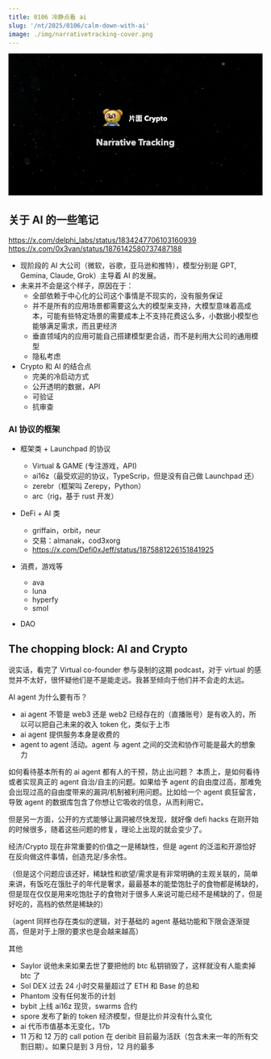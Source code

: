 ```yaml
---
title: 0106 冷静点看 ai
slug: '/nt/2025/0106/calm-down-with-ai'
image: ./img/narrativetracking-cover.png
---
```


![Narrative Tracking](./img/narrativetracking-cover.png "Narrative Tracking")

## 关于 AI 的一些笔记

https://x.com/delphi_labs/status/1834247706103160939
https://x.com/0x3van/status/1876142580737487188

- 现阶段的 AI 大公司（微软，谷歌，亚马逊和推特），模型分别是 GPT, Gemina, Claude, Grok）主导着 AI 的发展。
- 未来并不会是这个样子，原因在于：
  - 全部依赖于中心化的公司这个事情是不现实的，没有服务保证
  - 并不是所有的应用场景都需要这么大的模型来支持，大模型意味着高成本，可能有些特定场景的需要成本上不支持花费这么多，小数据小模型也能够满足需求，而且更经济
  - 垂直领域内的应用可能自己搭建模型更合适，而不是利用大公司的通用模型
  - 隐私考虑
- Crypto 和 AI 的结合点
  - 完美的冷启动方式
  - 公开透明的数据，API
  - 可验证
  - 抗审查


### AI 协议的框架

- 框架类 + Launchpad 的协议
  - Virtual & GAME (专注游戏，API)
  - ai16z（最受欢迎的协议，TypeScrip，但是没有自己做 Launchpad 还）
  - zerebr（框架叫 Zerepy，Python）
  - arc（rig，基于 rust 开发）

- DeFi + AI 类
  - griffain，orbit，neur
  - 交易：almanak，cod3xorg
  - https://x.com/Defi0xJeff/status/1875881226151841925

- 消费，游戏等
  - ava
  - luna
  - hyperfy
  - smol
- DAO

## The chopping block: AI and Crypto

说实话，看完了 Virtual co-founder 参与录制的这期 podcast，对于 virtual 的感觉并不太好，很怀疑他们是不是能走远。我甚至倾向于他们并不会走的太远。

AI agent 为什么要有币？
- ai agent 不管是 web3 还是 web2 已经存在的（直播账号）是有收入的，所以可以把自己未来的收入 token 化，类似于上市
- ai agent 提供服务本身是收费的 
- agent to agent 活动。agent 与 agent 之间的交流和协作可能是最大的想象力

如何看待基本所有的 ai agent 都有人的干预，防止出问题？
本质上，是如何看待或者实现真正的  agent 自治/自主的问题。如果给予 agent 的自由度过高，那难免会出现过高的自由度带来的漏洞/机制被利用问题。比如给一个 agent 疯狂留言，导致 agent 的数据库包含了你想让它吸收的信息，从而利用它。

但是另一方面，公开的方式能够让漏洞被尽快发现，就好像 defi hacks 在刚开始的时候很多，随着这些问题的修复，理论上出现的就会变少了。

经济/Crypto 现在非常重要的价值之一是稀缺性，但是 agent 的泛滥和开源恰好在反向做这件事情，创造充足/多余性。

（但是这个问题应该还好，稀缺性和欲望/需求是有非常明确的主观关联的，简单来讲，有饭吃在饿肚子的年代是奢求，最最基本的能垫饱肚子的食物都是稀缺的，但是现在仅仅是用来吃饱肚子的食物对于很多人来说可能已经不是稀缺的了，但是好吃的，高档的依然是稀缺的）

（agent 同样也存在类似的逻辑，对于基础的 agent 基础功能和下限会逐渐提高，但是对于上限的要求也是会越来越高）


其他
- Saylor 说他未来如果去世了要把他的 btc 私钥销毁了，这样就没有人能卖掉 btc 了
- Sol DEX 过去 24 小时交易量超过了 ETH 和 Base 的总和
- Phantom 没有任何发币的计划
- bybit 上线 ai16z 现货，swarms 合约
- spore 发布了新的 token 经济模型，但是比价并没有什么变化
- ai 代币市值基本无变化，17b
- 11 万和 12 万的 call potion 在 deribit 目前最为活跃（包含未来一年的所有交割日期）。如果只是到 3 月份，12 月的最多

